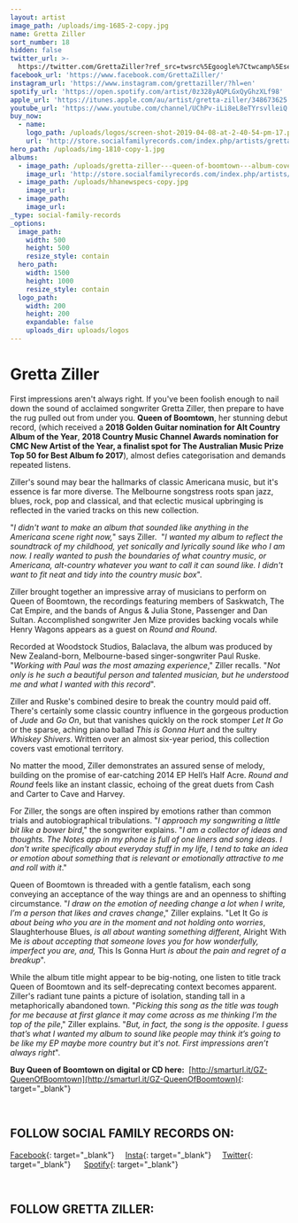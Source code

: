 ```yaml
---
layout: artist
image_path: /uploads/img-1685-2-copy.jpg
name: Gretta Ziller
sort_number: 18
hidden: false
twitter_url: >-
  https://twitter.com/GrettaZiller?ref_src=twsrc%5Egoogle%7Ctwcamp%5Eserp%7Ctwgr%5Eauthor
facebook_url: 'https://www.facebook.com/GrettaZiller/'
instagram_url: 'https://www.instagram.com/grettaziller/?hl=en'
spotify_url: 'https://open.spotify.com/artist/0z328yAQPLGxQyGhzXLf98'
apple_url: 'https://itunes.apple.com/au/artist/gretta-ziller/348673625'
youtube_url: 'https://www.youtube.com/channel/UChPv-iLi8eL8eTYrsvlleiQ'
buy_now:
  - name:
    logo_path: /uploads/logos/screen-shot-2019-04-08-at-2-40-54-pm-17.png
    url: 'http://store.socialfamilyrecords.com/index.php/artists/gretta-ziller.html'
hero_path: /uploads/img-1810-copy-1.jpg
albums:
  - image_path: /uploads/gretta-ziller---queen-of-boomtown---album-cover-500px.jpeg
    image_url: 'http://store.socialfamilyrecords.com/index.php/artists/gretta-ziller.html'
  - image_path: /uploads/hhanewspecs-copy.jpg
    image_url:
  - image_path:
    image_url:
_type: social-family-records
_options:
  image_path:
    width: 500
    height: 500
    resize_style: contain
  hero_path:
    width: 1500
    height: 1000
    resize_style: contain
  logo_path:
    width: 200
    height: 200
    expandable: false
    uploads_dir: uploads/logos
---
```


# Gretta Ziller

First impressions aren't always right. If you've been foolish enough to nail down the sound of acclaimed songwriter Gretta Ziller, then prepare to have the rug pulled out from under you. **Queen of Boomtown**, her stunning debut record, (which received a **2018 Golden Guitar nomination for Alt Country Album of the Year**, **2018 Country Music Channel Awards nomination for CMC New Artist of the Year, a finalist spot for The Australian Music Prize Top 50 for Best Album fo 2017**), almost defies categorisation and demands repeated listens.

Ziller's sound may bear the hallmarks of classic Americana music, but it's essence is far more diverse. The Melbourne songstress roots span jazz, blues, rock, pop and classical, and that eclectic musical upbringing is reflected in the varied tracks on this new collection.

"*I didn't want to make an album that sounded like anything in the Americana scene right now,*" says Ziller.  "*I wanted my album to reflect the soundtrack of my childhood, yet sonically and lyrically sound like who I am now. I really wanted to push the boundaries of what country music, or Americana, alt-country whatever you want to call it can sound like. I didn't want to fit neat and tidy into the country music box*".

Ziller brought together an impressive array of musicians to perform on Queen of Boomtown, the recordings featuring members of Saskwatch, The Cat Empire, and the bands of Angus & Julia Stone, Passenger and Dan Sultan. Accomplished songwriter Jen Mize provides backing vocals while Henry Wagons appears as a guest on *Round and Round*.

Recorded at Woodstock Studios, Balaclava, the album was produced by New Zealand-born, Melbourne-based singer-songwriter Paul Ruske. "*Working with Paul was the most amazing experience*," Ziller recalls. "*Not only is he such a beautiful person and talented musician, but he understood me and what I wanted with this record*". 

Ziller and Ruske's combined desire to break the country mould paid off. There's certainly some classic country influence in the gorgeous production of *Jude* and *Go On*, but that vanishes quickly on the rock stomper *Let It Go* or the sparse, aching piano ballad *This is Gonna Hurt* and the sultry *Whiskey Shivers*. Written over an almost six-year period, this collection covers vast emotional territory.

No matter the mood, Ziller demonstrates an assured sense of melody, building on the promise of ear-catching 2014 EP Hell’s Half Acre. *Round and Round* feels like an instant classic, echoing of the great duets from Cash and Carter to Cave and Harvey.

For Ziller, the songs are often inspired by emotions rather than common trials and autobiographical tribulations. "*I approach my songwriting a little bit like a bower bird*," the songwriter explains. "*I am a collector of ideas and thoughts. The Notes app in my phone is full of one liners and song ideas. I don't write specifically about everyday stuff in my life, I tend to take an idea or emotion about something that is relevant or emotionally attractive to me and roll with it*."

Queen of Boomtown is threaded with a gentle fatalism, each song conveying an acceptance of the way things are and an openness to shifting circumstance. "*I draw on the emotion of needing change a lot when I write, I’m a person that likes and craves change*," Ziller explains. "Let It Go *is about being who you are in the moment and not holding onto worries*, Slaughterhouse Blues, *is all about wanting something different*, Alright With Me *is about accepting that someone loves you for how wonderfully, imperfect you are, and,* This Is Gonna Hurt *is about the pain and regret of a breakup*".

While the album title might appear to be big-noting, one listen to title track Queen of Boomtown and its self-deprecating context becomes apparent. Ziller's radiant tune paints a picture of isolation, standing tall in a metaphorically abandoned town. "*Picking this song as the title was tough for me because at first glance it may come across as me thinking I’m the top of the pile*," Ziller explains. "*But, in fact, the song is the opposite. I guess that’s what I wanted my album to sound like people may think it’s going to be like my EP maybe more country but it's not. First impressions aren’t always right*".

**Buy Queen of Boomtown on digital or CD here:**  [http://smarturl.it/GZ-QueenOfBoomtown](http://smarturl.it/GZ-QueenOfBoomtown){: target="_blank"}

 

## FOLLOW SOCIAL FAMILY RECORDS ON:

[Facebook](https://www.facebook.com/socialfamilyrecords/){: target="_blank"}     [Insta](https://www.instagram.com/socialfamilyrecords/){: target="_blank"}     [Twitter](https://twitter.com/SocialFamilyREC){: target="_blank"}      [Spotify](https://open.spotify.com/user/socialfamilyrecords?si=kkmIcbpBQOmr6Cs9s_N7Sg){: target="_blank"}

 

## **FOLLOW GRETTA ZILLER:**